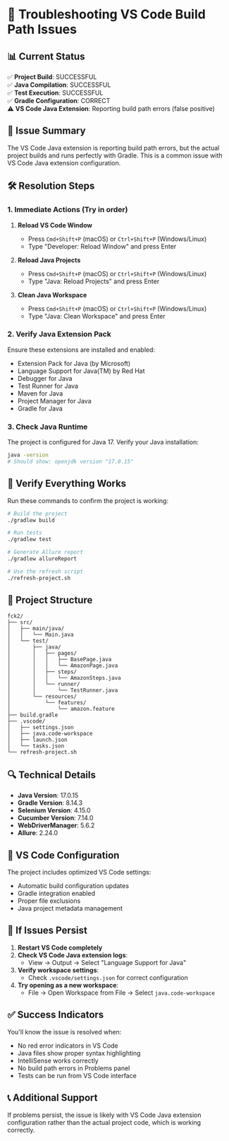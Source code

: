 # 🔧 Troubleshooting VS Code Build Path Issues

## 📊 Current Status

✅ **Project Build**: SUCCESSFUL  
✅ **Java Compilation**: SUCCESSFUL  
✅ **Test Execution**: SUCCESSFUL  
✅ **Gradle Configuration**: CORRECT  
⚠️ **VS Code Java Extension**: Reporting build path errors (false positive)

## 🎯 Issue Summary

The VS Code Java extension is reporting build path errors, but the actual project builds and runs perfectly with Gradle. This is a common issue with VS Code Java extension configuration.

## 🛠️ Resolution Steps

### 1. Immediate Actions (Try in order)

1. **Reload VS Code Window**
   - Press `Cmd+Shift+P` (macOS) or `Ctrl+Shift+P` (Windows/Linux)
   - Type "Developer: Reload Window" and press Enter

2. **Reload Java Projects**
   - Press `Cmd+Shift+P` (macOS) or `Ctrl+Shift+P` (Windows/Linux)
   - Type "Java: Reload Projects" and press Enter

3. **Clean Java Workspace**
   - Press `Cmd+Shift+P` (macOS) or `Ctrl+Shift+P` (Windows/Linux)
   - Type "Java: Clean Workspace" and press Enter

### 2. Verify Java Extension Pack

Ensure these extensions are installed and enabled:
- Extension Pack for Java (by Microsoft)
- Language Support for Java(TM) by Red Hat
- Debugger for Java
- Test Runner for Java
- Maven for Java
- Project Manager for Java
- Gradle for Java

### 3. Check Java Runtime

The project is configured for Java 17. Verify your Java installation:
```bash
java -version
# Should show: openjdk version "17.0.15"
```

## 🧪 Verify Everything Works

Run these commands to confirm the project is working:

```bash
# Build the project
./gradlew build

# Run tests
./gradlew test

# Generate Allure report
./gradlew allureReport

# Use the refresh script
./refresh-project.sh
```

## 📁 Project Structure

```
fck2/
├── src/
│   ├── main/java/
│   │   └── Main.java
│   └── test/
│       ├── java/
│       │   ├── pages/
│       │   │   ├── BasePage.java
│       │   │   └── AmazonPage.java
│       │   ├── steps/
│       │   │   └── AmazonSteps.java
│       │   └── runner/
│       │       └── TestRunner.java
│       └── resources/
│           └── features/
│               └── amazon.feature
├── build.gradle
├── .vscode/
│   ├── settings.json
│   ├── java.code-workspace
│   ├── launch.json
│   └── tasks.json
└── refresh-project.sh
```

## 🔍 Technical Details

- **Java Version**: 17.0.15
- **Gradle Version**: 8.14.3
- **Selenium Version**: 4.15.0
- **Cucumber Version**: 7.14.0
- **WebDriverManager**: 5.6.2
- **Allure**: 2.24.0

## 📝 VS Code Configuration

The project includes optimized VS Code settings:
- Automatic build configuration updates
- Gradle integration enabled
- Proper file exclusions
- Java project metadata management

## 🚨 If Issues Persist

1. **Restart VS Code completely**
2. **Check VS Code Java extension logs**:
   - View → Output → Select "Language Support for Java"
3. **Verify workspace settings**:
   - Check `.vscode/settings.json` for correct configuration
4. **Try opening as a new workspace**:
   - File → Open Workspace from File → Select `java.code-workspace`

## ✅ Success Indicators

You'll know the issue is resolved when:
- No red error indicators in VS Code
- Java files show proper syntax highlighting
- IntelliSense works correctly
- No build path errors in Problems panel
- Tests can be run from VS Code interface

## 📞 Additional Support

If problems persist, the issue is likely with VS Code Java extension configuration rather than the actual project code, which is working correctly.
